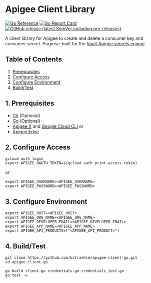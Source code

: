 # Apigee Client Library

[![Go Reference](https://pkg.go.dev/badge/github.com/bstraehle/apigee-client-go.svg)](https://pkg.go.dev/github.com/bstraehle/apigee-client-go) [![Go Report Card](https://goreportcard.com/badge/github.com/bstraehle/apigee-client-go)](https://goreportcard.com/report/github.com/bstraehle/apigee-client-go) [![GitHub release (latest SemVer including pre-releases)](https://img.shields.io/github/v/release/bstraehle/apigee-client-go?color=red&include_prereleases&sort=semver)](https://github.com/bstraehle/apigee-client-go/releases)

A client library for Apigee to create and delete a consumer key and consumer secret. Purpose-built for the [Vault Apigee secrets engine](https://github.com/bstraehle/vault-plugin-secrets-apigee).

## Table of Contents

1. [Prerequisites](#1-prerequisites)
2. [Configure Access](#2-configure-access)
3. [Configure Environment](#3-configure-environment)
4. [Build/Test](#4-buildtest)

## 1. Prerequisites

- [Git](https://git-scm.com/downloads) (Optional)
- [Go](https://go.dev/dl/) (Optional)
- [Apigee X](https://cloud.google.com/apigee/docs/) and [Google Cloud CLI](https://cloud.google.com/sdk/docs/install) or
- [Apigee Edge](https://docs.apigee.com/)

## 2. Configure Access

```
gcloud auth login
export APIGEE_OAUTH_TOKEN=$(gcloud auth print-access-token)
```

or

```
export APIGEE_USERNAME=<APIGEE_USERNAME>
export APIGEE_PASSWORD=<APIGEE_PASSWORD>
```

## 3. Configure Environment

```
export APIGEE_HOST=<APIGEE_HOST>
export APIGEE_ORG_NAME=<APIGEE_ORG_NAME>
export APIGEE_DEVELOPER_EMAIL=<APIGEE_DEVELOPER_EMAIL>
export APIGEE_APP_NAME=<APIGEE_APP_NAME>
export APIGEE_API_PRODUCTS=["<APIGEE_API_PRODUCT>"]
```

## 4. Build/Test

```
git clone https://github.com/bstraehle/apigee-client-go.git
cd apigee-client-go

go build client.go credentials.go credentials_test.go
go test -v
```
